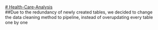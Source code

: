 <u># Health-Care-Analysis</u> <br>
##Due to the redundancy of newly created tables, we decided to change the data cleaning method to pipeline, instead of overupdating every table one by one <br>
